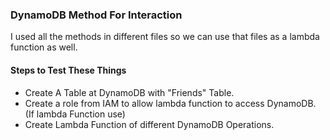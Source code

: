 ### DynamoDB Method For Interaction

I used all the methods in different files so we can use that files
as a lambda function as well.

#### Steps to Test These Things

- Create A Table at DynamoDB with "Friends" Table.
- Create a role from IAM to allow lambda function to access DynamoDB. (If lambda Function use)
- Create Lambda Function of different DynamoDB Operations.